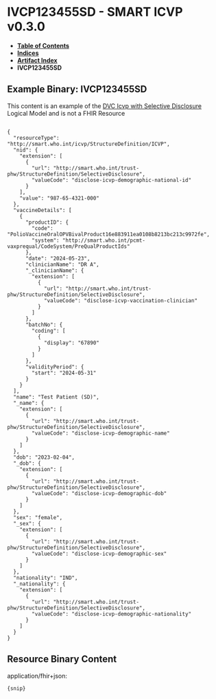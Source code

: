 # IVCP123455SD - SMART ICVP v0.3.0

* [**Table of Contents**](toc.md)
* [**Indices**](indices.md)
* [**Artifact Index**](artifacts.md)
* **IVCP123455SD**

## Example Binary: IVCP123455SD

This content is an example of the [DVC Icvp with Selective Disclosure](StructureDefinition-ICVPSD.md) Logical Model and is not a FHIR Resource

```

{
  "resourceType": "http://smart.who.int/icvp/StructureDefinition/ICVP",
  "nid": {
    "extension": [
      {
        "url": "http://smart.who.int/trust-phw/StructureDefinition/SelectiveDisclosure",
        "valueCode": "disclose-icvp-demographic-national-id"
      }
    ],
    "value": "987-65-4321-000"
  },
  "vaccineDetails": [
    {
      "productID": {
        "code": "PolioVaccineOralOPVBivalProduct16e883911ea0108b8213bc213c9972fe",
        "system": "http://smart.who.int/pcmt-vaxprequal/CodeSystem/PreQualProductIds"
      },
      "date": "2024-05-23",
      "clinicianName": "DR A",
      "_clinicianName": {
        "extension": [
          {
            "url": "http://smart.who.int/trust-phw/StructureDefinition/SelectiveDisclosure",
            "valueCode": "disclose-icvp-vaccination-clinician"
          }
        ]
      },
      "batchNo": {
        "coding": [
          {
            "display": "67890"
          }
        ]
      },
      "validityPeriod": {
        "start": "2024-05-31"
      }
    }
  ],
  "name": "Test Patient (SD)",
  "_name": {
    "extension": [
      {
        "url": "http://smart.who.int/trust-phw/StructureDefinition/SelectiveDisclosure",
        "valueCode": "disclose-icvp-demographic-name"
      }
    ]
  },
  "dob": "2023-02-04",
  "_dob": {
    "extension": [
      {
        "url": "http://smart.who.int/trust-phw/StructureDefinition/SelectiveDisclosure",
        "valueCode": "disclose-icvp-demographic-dob"
      }
    ]
  },
  "sex": "female",
  "_sex": {
    "extension": [
      {
        "url": "http://smart.who.int/trust-phw/StructureDefinition/SelectiveDisclosure",
        "valueCode": "disclose-icvp-demographic-sex"
      }
    ]
  },
  "nationality": "IND",
  "_nationality": {
    "extension": [
      {
        "url": "http://smart.who.int/trust-phw/StructureDefinition/SelectiveDisclosure",
        "valueCode": "disclose-icvp-demographic-nationality"
      }
    ]
  }
}

```



## Resource Binary Content

application/fhir+json:

```
{snip}
```

